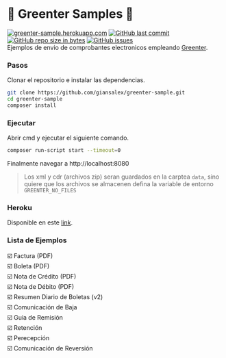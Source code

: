 # :tada: Greenter Samples :tada: 
[![greenter-sample.herokuapp.com](https://img.shields.io/website-up-down-green-red/http/shields.io.svg?label=greenter-sample.herokuapp.com&style=flat-square)](https://greenter-sample.herokuapp.com) [![GitHub last commit](https://img.shields.io/github/last-commit/giansalex/greenter-sample.svg?style=flat-square)](https://github.com/giansalex/greenter-sample) [![GitHub repo size in bytes](https://img.shields.io/github/repo-size/giansalex/greenter-sample.svg?style=flat-square)](https://github.com/giansalex/greenter-sample) [![GitHub issues](https://img.shields.io/github/issues/giansalex/greenter-sample.svg?style=flat-square)](https://github.com/giansalex/greenter-sample/issues)  
Ejemplos de envio de comprobantes electronicos empleando [Greenter](https://github.com/giansalex/greenter).

### Pasos

Clonar el repositorio e instalar las dependencias.

```bash
git clone https://github.com/giansalex/greenter-sample.git
cd greenter-sample
composer install
```

### Ejecutar

Abrir cmd y ejecutar el siguiente comando.

```bash
composer run-script start --timeout=0
```

Finalmente navegar a http://localhost:8080
> Los xml y cdr (archivos zip) seran guardados en la carptea `data`, sino quiere que los archivos se almacenen defina la variable de entorno `GREENTER_NO_FILES`

### Heroku
Disponible en este [link](https://greenter-sample.herokuapp.com).

### Lista de Ejemplos
:ballot_box_with_check: Factura (PDF)  
:ballot_box_with_check: Boleta  (PDF)  
:ballot_box_with_check: Nota de Crédito (PDF)  
:ballot_box_with_check: Nota de Débito  (PDF)  
:ballot_box_with_check: Resumen Diario de Boletas (v2)  
:ballot_box_with_check: Comunicación de Baja  
:ballot_box_with_check: Guia de Remisión  
:ballot_box_with_check: Retención  
:ballot_box_with_check: Perecepción  
:ballot_box_with_check: Comunicación de Reversión  
